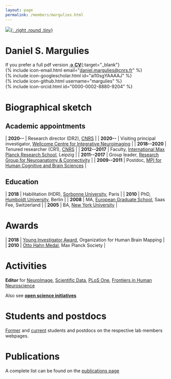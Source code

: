 ```yaml
---
layout: page
permalink: /members/margulies.html
---
```

[![]({{site.baseurl}}/images/Margulies_rooster.jpg){: .right .round .tiny}](margulies.html)
# Daniel S. Margulies  
If you prefer a full pdf version [**→ CV**]({{site.baseurl}}/downloads/people/CV_Margulies.pdf){:target="\_blank"}  
{% include icon-email.html email="daniel.margulies@cnrs.fr" %}  
{% include icon-googlescholar.html id="al10sgYAAAAJ" %}  
{% include icon-github.html username="margulies" %}  
{% include icon-orcid.html id="0000-0002-8880-9204" %}  

# Biographical sketch

## Academic appointments

| **2020--**     |  Research director (DR2), [CNRS] |
| **2020--**     |  Visiting principal investigator, [Wellcome Centre for Integrative Neuroimaging][WIN] |
| **2018--2020** |  Tenured researcher (CR1), [CNRS] |
| **2012--2017** |  Faculty, [International Max Planck Research School][imprs], Leipzig |
| **2011--2017** |  Group leader, [Research Group for Neuroanatomy & Connectivity][nac] |
| **2009--2011** |  Postdoc, [MPI for Human Cognitive and Brain Sciences][mpi] |

## Education

| **2018**       |  Habilitation (HDR), [Sorbonne University], Paris |
| **2010**       |  PhD, [Humboldt University], Berlin |
| **2008**       |  MA, [European Graduate School], Saas Fee, Switzerland |
| **2005**       |  BA, [New York University] |

# Awards

| **2018** | [Young Investigator Award], Organization for Human Brain Mapping |
| **2010** | [Otto Hahn Medal], Max Planck Society |

# Activities

**Editor** for
[NeuroImage],
[Scientific Data],
[PLoS One],
[Frontiers in Human Neuroscience]

Also see [**open science initiatives**](../resources/index.html#open_sci_initiatives)

# Students and postdocs
[Former](former.html) and [current](current.html) students and postdocs on the respective lab members webpages.  

# Publications
A complete list can be found on the [publications page](../research/publications.html)  

[imprs]:http://imprs-neurocom.mpg.de/imprs/index.html
[nac]:http://www.cbs.mpg.de/former-groups/neuroanatomy-and-connectivity
[mpi]:http://www.cbs.mpg.de/
[WIN]: https://www.win.ox.ac.uk/
[Sorbonne University]:https://www.sorbonne-universite.fr
[Humboldt University]:http://www.hu-berlin.de/
[European Graduate School]:http://www.egs.edu/
[New York University]:http://www.nyu.edu/

[Young Investigator Award]:https://www.humanbrainmapping.org/i4a/pages/index.cfm?pageid=3319
[Otto Hahn Medal]:https://www.mpg.de/prizes/otto-hahn-medal

[NeuroImage]: https://www.journals.elsevier.com/neuroimage
[Scientific Data]: https://www.nature.com/sdata/
[CNRS]: http://cnrs.fr
[Frontiers in Human Neuroscience]: http://journal.frontiersin.org/journal/human-neuroscience
[PLOS One]: http://www.plosone.org/

